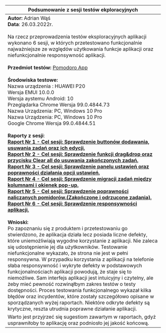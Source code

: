 | **Podsumowanie z sesji testów ekploracyjnych**
| --- |
| **Autor:** Adrian Wąś <br/> **Data**:  26.03.2022r. <br/> <br/> Na rzecz przeprowadzenia testów eksploracyjnych aplikacji wykonano 6 sesji,  w których przetestowano funkcjonalnie najważniejsze ze względów użytkowania funkcje aplikacji oraz niefunkcjonalnie responsywność aplikacji. <br/> <br/> **Przedmiot testów:** [Pomodoro App](https://testujpl.gitlab.io/pomodoro-kanban-test/) <br/> <br/> **Środowiska testowe:** <br/> Nazwa urządzenia : HUAWEI P20 <br/> Wersja EMUI 10.0.0 <br/> Wersja aystemu Android: 10 <br/> Przeglądarka Chrome Wersja 99.0.4844.73 <br/> Nazwa Urządzenia: PC, Windows 10 Pro <br/> Nazwa Urządzenia: PC, Windows 10 Pro <br/> Google Chrome     Wersja 99.0.4844.51 <br/><br/> **Raporty z sesji**: <br/> [**Raport Nr 1 - Cel sesji: Sprawdzenie buttonów dodawania, usuwania zadań oraz ich edycji.**](https://docs.google.com/document/d/1lN2t5oyUQTIENyfd-Owqh7ovUtlPAZBYNGsh6_L0kOU/edit?usp=sharing) <br/> [**Raport Nr 2 - Cel sesji: Sprawdzenie funkcji drag&drop oraz przycisku Clear all do usuwania zakończonych zadań.**](https://docs.google.com/document/d/1KCvzOt_kt0jL8MJQzTWiAp80cClUFj4jnosLha1_Q0Q/edit?usp=sharing) <br/> [**Raport Nr 3 - Cel sesji: Sprawdzenie panelu ustawień oraz poprawności działania opcji ustawień.**](https://docs.google.com/document/d/1DHH0gvXq-8gUgtZpU4U0ela4DQvysoPQHVW3OkmgmdQ/edit?usp=sharing) <br/> [**Raport Nr 4 - Cel sesji: Sprawdzenie migracji zadań między kolumnami i okienek pop-up.**](https://docs.google.com/document/d/1QsmCL2iA_OA11oxNKZYFriAcbVwKUfAhFbD0rb0jlLE/edit?usp=sharing) <br/> [**Raport Nr 5 - Cel sesji: Sprawdzenie poprawności naliczanych pomidorów.(Zakończone i odrzucone zadania).**](https://docs.google.com/document/d/1rg7ZvBXZMvD_UeBwM40cfSn06XrmIlWM1OHSl0jwuy4/edit?usp=sharing) <br/> [**Raport Nr 6 - Cel sesji: Sprawdzenie responsywności aplikacji.**](https://docs.google.com/document/d/14LokqVQjKKY3JXVysM6PMhtl6HqusHijw9S2c1f5eXk/edit?usp=sharing) <br/><br/> **Wnioski:** <br/> Po zapoznaniu się z produktem i przetestowaniu go stwierdzono, że aplikacja działa lecz posiada liczne defekty, które uniemożliwiają wygodne korzystanie z aplikacji. Nie zaleca się udostępnienie jej dla użytkowników. Testowanie niefunkcjonalne wykazało, że strona nie jest w pełni responsywna. W przypadku korzystania z aplikacji na telefonie słaba responsywność i wykryte defekty w podstawowych funkcjonalnościach aplikacji powodują, że staje się to niemożliwe. Sam interfejs aplikacji jest intuicyjny i czytelny, ale żeby mieć pewność rozwinąłbym zakres testów o testy dostępności. Proces testowania funkcjonalnego wykazał kilka błędów oraz incydentów, które zostały szczegółowo opisane w sporządzanych wyżej raportach. Niektóre odkryte defekty są krytyczne, reszta utrudnia poprawne działanie aplikacji. 
Warto jest przyjrzeć się sugestiom zawartym w raportach, gdyż usprawniłoby to aplikację oraz podniosło jej jakość końcową. |
